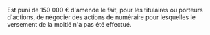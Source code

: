 Est puni de 150 000 € d'amende le fait, pour les titulaires ou porteurs d'actions, de négocier des actions de numéraire pour lesquelles le versement de la moitié n'a pas été effectué. 

